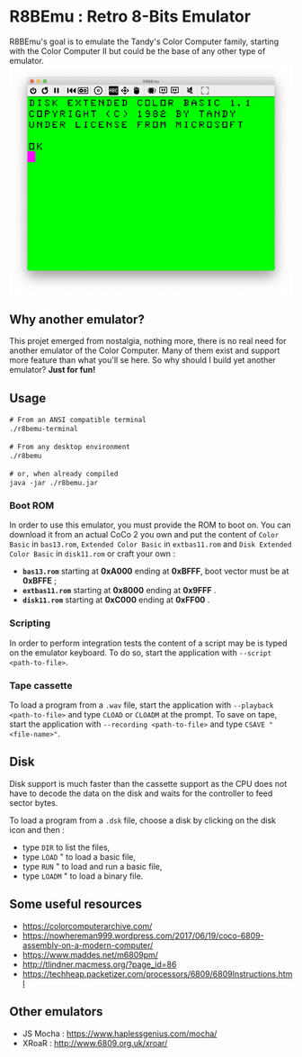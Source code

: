 # R8BEmu : Retro 8-Bits Emulator

R8BEmu's goal is to emulate the Tandy's Color Computer family, starting with the Color Computer II but could be the
base of any other type of emulator.
![](boot.png)

## Why another emulator?
This projet emerged from nostalgia, nothing more, there is no real need for another emulator of the Color Computer.
Many of them exist and support more feature than what you'll se here. So why should I build yet another emulator?
__Just for fun!__

## Usage

    # From an ANSI compatible terminal
    ./r8bemu-terminal

    # From any desktop environment
    ./r8bemu

    # or, when already compiled
    java -jar ./r8bemu.jar

### Boot ROM
In order to use this emulator, you must provide the ROM to boot on.  You can download it from an actual CoCo 2 you
own and put the content of `Color Basic` in `bas13.rom`, `Extended Color Basic` in `extbas11.rom` and
`Disk Extended Color Basic` in `disk11.rom` or craft your own :

 * __`bas13.rom`__ starting at __0xA000__ ending at __0xBFFF__, boot vector must be at __0xBFFE__ ;
 * __`extbas11.rom`__ starting at __0x8000__ ending at __0x9FFF__ .
 * __`disk11.rom`__ starting at __0xC000__ ending at __0xFF00__ .

### Scripting
In order to perform integration tests the content of a script may be is typed on the emulator keyboard.
To do so, start the application with `--script <path-to-file>`.

### Tape cassette
To load a program from a `.wav` file, start the application with `--playback <path-to-file>` and type `CLOAD` or
`CLOADM` at the prompt. To save on tape, start the application with `--recording <path-to-file>` and type
`CSAVE "<file-name>"`.

## Disk
Disk support is much faster than the cassette support as the CPU does not have to decode the data on the disk and
waits for the controller to feed sector bytes.

To load a program from a `.dsk` file, choose a disk by clicking on the disk icon and then :
 - type `DIR` to list the files,
 - type `LOAD` "<basic-file> to load a basic file,
 - type `RUN` "<basic-file> to load and run a basic file,
 - type `LOADM` "<binary-file> to load a binary file.

## Some useful resources
 - https://colorcomputerarchive.com/
 - https://nowhereman999.wordpress.com/2017/06/19/coco-6809-assembly-on-a-modern-computer/
 - https://www.maddes.net/m6809pm/
 - http://tlindner.macmess.org/?page_id=86
 - https://techheap.packetizer.com/processors/6809/6809Instructions.html

## Other emulators
 - JS Mocha : https://www.haplessgenius.com/mocha/
 - XRoaR : http://www.6809.org.uk/xroar/

